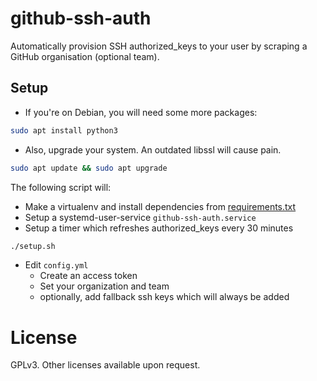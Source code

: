 # github-ssh-auth

Automatically provision SSH authorized_keys to your user by scraping a GitHub organisation (optional team).

## Setup
- If you're on Debian, you will need some more packages:
```bash
sudo apt install python3
```
- Also, upgrade your system. An outdated libssl will cause pain.
```bash
sudo apt update && sudo apt upgrade
```

The following script will:

- Make a virtualenv and install dependencies from [requirements.txt](requirements.txt)
- Setup a systemd-user-service `github-ssh-auth.service`
- Setup a timer which refreshes authorized_keys every 30 minutes

```bash
./setup.sh
```

- Edit `config.yml`
  - Create an access token
  - Set your organization and team
  - optionally, add fallback ssh keys which will always be added

# License
GPLv3. Other licenses available upon request.
